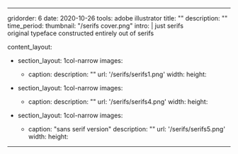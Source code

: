 ---

gridorder: 6
date: 2020-10-26
tools: adobe illustrator
title: ""
description: ""
time_period:
thumbnail: "/serifs cover.png"
intro: |
 just serifs <br>
 original typeface constructed entirely out of serifs

content_layout:
  - section_layout: 1col-narrow
    images:
      - caption:
        description: ""
        url: '/serifs/serifs1.png'
        width:
        height:
        
        

  - section_layout: 1col-narrow
    images:
      - caption:
        description: ""
        url: '/serifs/serifs4.png'
        width:
        height:

  - section_layout: 1col-narrow
    images:
      - caption: "sans serif version"
        description: ""
        url: '/serifs/serifs5.png'
        width:
        height:

---